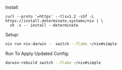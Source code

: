 Install:
```
curl --proto '=https' --tlsv1.2 -sSf -L https://install.determinate.systems/nix | \
  sh -s -- install --determinate
```

Setup:
```bash
nix run nix-darwin -- switch --flake ~/nix#simple
```

Run To Apply Updated Config:
```bash
darwin-rebuild switch --flake ~/nix#simple
```
